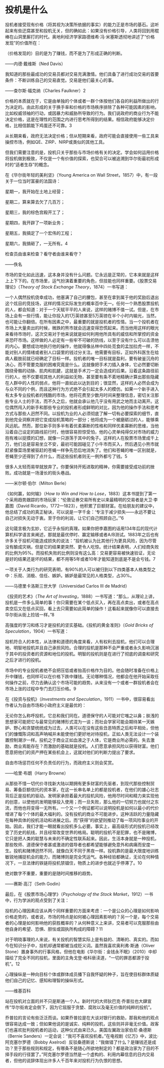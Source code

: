 # 投机是什么

投机者接受现有价格（将其视为决策所依据的事实）的能力正是市场的基石。这听起来有些迂腐甚至和投机无关，但的确如此：如果没有价格引导，人类将回到用棍棒在山洞里厮打的时代。奥地利经济学家路德维希·冯·米塞斯透彻地讲述了“价格发现”的价值所在：

（价格发现的）目的是为了赚钱，而不是为了形成正确的判断。

——内德·戴维斯（Ned Davis）

我知道的那些最成功的交易员都对交易充满激情。他们具备了进行成功交易的首要条件：不断训练自己的交易直觉。交易是他们最关心的事。

——查尔斯·福克纳（Charles Faulkner）2

价格的本质就在于，它是由单独的个体或者一群个体按他们各自的利益所做出的行为决定的。由此形成的关于换手率和价格的市场秩序排除了各种可能因素的影响，比如权威领袖的行动，或因暴力和威胁所导致的行为。我们说政府的商业行为不能决定价格，这是在理性的范围之内进行思考所得到的结果。相信政府能够决定价格，比相信鹅能下鸡蛋还不可靠。3

从长期来看，政府无法决定价格；但从短期来看，政府可能会直接使用一些工具来操控市场，例如QE、ZIRP、NIRP或类似的其他工具。

但我们需要注意的是，投机只关乎那些与市场价格有关的决定。学会如何运用价格将投机做到极致，不仅是一个有价值的探索，也契合可以被追溯到华尔街最初形成时的“适者生存”的概念。

在《华尔街年轻的美利坚》（Young America on Wall Street，1857）中，有一段关于一位当时富豪的法国诗：

星期一，我开始在土地上经营；

星期二，算来算去欠了几百万；

星期三，我的棕色宫殿开工了；

星期四，我开辟了一项新业务；

星期五，我搞定了一个宏伟的工程；

星期六，我搞砸了，一无所有。4

检查员由谁来检查？看守者由谁来看守？

——佚名

市场的变化如此迅速，这本身并没有什么问题。它永远是正常的，它本来就是这样上上下下的。在市场里，运气扮演着重要的角色，但技能也同样重要。《股票交易理论》（_Theory of Stock Exchange Theory_，1874）一书写道：

一个人偶然投机侥幸成功，他塞满了自己的腰包，甚至在拿到属于他的奖励后退出这个炫目的竞技场，这样的情况实际发生的概率百中无一。任何一个熟悉股票投机的人，都会知道：对于一个天赋平平的人来说，这样的赌博不值一试。但是，在市场上会有一些行情，能让你投入的1万英镑甚至5万英镑在半个小时内输光，当然，也可能让你翻倍。在所有因素之中，最重要的就是投机者的性情。当一个投机者在市场上大量卖出的时候，微跌的熊市就会迅速变得恐慌起来。而当他用这样的眼光来看待市场时，这次交易对于他来说就是如何利用他所具有的威信和所掌控的资金来恐吓市场。这样做的人必定有一些牢不可破的防线，以至于没有什么可以击溃他的内心。要想成功地执行他的操作，他就得像丛林中四处觅食的孟加拉虎一样，不能对别人的情绪或者别人口袋里的钱过分关注。他需要有目标，正如外科医生在给病人截肢前就已经确定了目标一样。投机者的唯一目标就是盈利，要有破釜沉舟的决心，而不管要克服的困难究竟是什么。这就像把手术刀插入身体，它必然要切断围绕骨骼的动脉、肌肉和肌腱，这就是手术刀一定会造成的后果。沿着这条路径前行的人，他不仅要视其他人的利益如无物，甚至要有条不紊地精确计算出那些隐藏在人群中的人性的弱点，他将一直如此以达到目的；很显然，这样的人必然会成为与众不同的个例，而且这种行为方式绝不会引起太多人的模仿。如果一个新手进入有太多专业投机者的残酷的市场，他将花费至少数月时间来整理信息，密切关注那些专业人士的手法，而不久之后，他就会承认他几乎没有用武之地而主动离开。这位偶然闯入的新手和那些专业的投机者形成鲜明的对比，因为他的操作手法和思考方式与那些人迥然不同。以投机为业的人必须彻底了解一切有必要探索的细节，直到他完全洞察并把它变成投机策略的一部分；他将成为一个被磨砺过的人，能够乘风远航。然而，那位新手则多半有着优柔寡断的性格和同样优柔寡断的思维，当他沿着自己设定的路线前行时，他很容易担惊受怕，他的心灵单纯得仅对市场的威力抱有难以捉摸的幻想，就像一只游荡于其中的兔子。这样的人在股票市场里成千上万，他们总是容易坐立不安，最初可能因碰见了小牛市而买入，然后遇见小熊市就赶紧像菜场里被驱赶的苍蝇一样争先恐后地消失了。他们和苍蝇的唯一区别就是，苍蝇至少还得到了点什么，而这些投机者则无一例外都亏了钱。5

很多人太轻而易举就放弃了。你要保持开拓进取的精神，你需要接受成功前的挫败。成功就是一场漫长的街头巷战。

——米尔顿·伯尔（Milton Berle）

《如何赢，如何输》（_How to Win and How to Lose_，1883）这本书提到了第一个采用趋势跟踪的市场玩家：“伦敦证券交易所有史以来最精明的交易者是大卫·李嘉图（David Ricardo，1772—1823），他积累了巨额财富。在给朋友的建议中，他总结了成功的真正秘诀，可以说是一字千金：‘专注于减少损失——永远不要让自己对损失无动于衷。至于你的利润，让它们自己照顾自己。’”6

这句箴言极为玄妙，它近乎永恒的真理。如果你把李嘉图的话用134年后的现代计算机科学语言来阐述，那就是最优停时、赢定输移或者A/B测试。1883年之后也有许多关于投机可能造成损失的说法：“投机被认为比其他行为更具风险，因为尽管没有酿成灾祸，但是它的结果更突然、更令人吃惊。统计结果表明，人们经商失败的比例为95%。而投机失败的比例则没有这么高：交易更容易被快速验证，无论是好的结果还是坏的结果，都不用等5年或者10年才能知道到底是不是会亏钱。7

一项关于人类行为的研究表明，有90%的人可以被归到以下四类基本人格类型之中：乐观、消极、信任、嫉妒。嫉妒是最常见的人格类型，占30%。

——马德里卡洛斯三世大学（Universidad Carlos III de Madrid）

《投资的艺术》（_The Art of Investing_，1888）一书写道：“那么，从理论上讲，投机是一件多么简单的事！你只需要在某个低点买入，再在高点卖出，或者在高点卖空后又在低点买回，看上去只需要如此简单的操作！这看起来就像你可以直接去华尔街从街上捡钱一样。”8

高强度的学习和练习才是投机的坚实基础。《投机的黄金准则》（_Gold Bricks of Speculation_，1904）一书写道：

投机符合人的本性，从法律和道德的角度来看，人有权利去投机，他们可以合理地、明智地投机并且自己承担风险。合理的投机是那种不会严重或者永久影响沉溺于其中的投资者的资源和地位的投机。明智的投机则是在进行了彻底的调查和研究之后才进行的投机。

市场中的专业投机者绝不会把压低或者抬高价格作为目的。他会随时准备在价格上升中赚钱，也同样可以在价格下跌中赚钱。无论哪种情况，他都会在他开始采取任何操作之前，尽力去确认这个市场可能的趋势。从来没有一个或者一群投机者会在市场上涨的过程中专门去打压价格。9

在《投资与投机》（_Investments and Speculation_，1911）一书中，很容易看出作者认为自由市场和小政府主义是最优的：

无论你怎么称呼投机，它总和我们同在。道德保守的人可能对它嗤之以鼻；肤浅的思想家可能把它与最常见的赌博形式混为一谈；而社会学家可能会期待某一天嫉妒、野心和贪婪统统成为过去，人类可以在没有这些丑恶特质之后和平相处，但他们的慷慨陈词和高声呐喊并未能使他们更好地对待投机，正如人类无法设计一个装置控制潮汐一样。投机之于商业正如血液之于人体，它是商业所必需的。失去激励，商业焉能存在？而激励的基础就是投机。人们愿意承担风险以获得财富。他们愿意把他们的资产押在某些机会上，这就对他们的判断力提出了要求。

自由市场惩罚任何不负责任的行为，而政府主义则会奖赏。

——哈里·布朗（Harry Browne）

从那些不惜一切代价寻找新大陆以期拥有更多财富的先驱者，到现代那些控制贸易、筹备巨额信托的资本家，在这一长串名单上的都是投机者，在他们的雄心壮志背后正是投机的驱动。发明家承担着最大的投机风险，他用尽时间和精力来实现他的创意，以使他的发明能够投入使用；而一旦失败，那么他的一切努力也就付之东流，而他也将变得一无所有。一个又一个例证都可以说明投机是如何以最小的代价增进了每个个体的最大福利的。没有投机的商业不可能进步。这种活跃的力量隐藏在每种具体的投机活动和进展之后。而“获得”的欲望则推动了每一项风险事业的开始。因此，我们才能一眼就看出投机多么必要。事实上，最高级形式的投机已经改变了历史的航线，并且经常改变世界的格局。聪明的投机不是犯罪，也不是赌博，它只是把人类的聪慧与未来的不确定性联系起来。因此，生活本身就是一种投机，那些牧师、道德保守者甚或激进的倡导者也都希望能够避免意外和病痛而安度一生。投机和赌博迥然不同，就像白天不同于黑夜一样。投机靠的是最大限度地训练敏锐地捕捉机会的能力，而赌博则是完全凭运气。各种经验都确证，无论在何种情况下，一旦法律的铁链将投机禁锢住，物质上的进步也就近乎停滞了。10

绝对数字不重要，重要的是随时间推移的趋势。

——赛斯·高汀（Seth Godin）

最后，在《股票市场心理学》（_Psychology of the Stock Market_，1912）一书中，行为学派的观点受到了关注：

投机的心理因素应该从两个同样重要的方面来考虑：一个是公众的心理是如何影响价格走势的，或者说，市场的特点是如何被心理因素影响的？另一个是，每个交易者的心理是如何影响他的获胜概率的？从何种意义上来讲，交易者可以克服那些由他自身的希望、恐惧、胆怯或固执所构成的障碍？11

对于明晓事理的人来说，有关投机的智慧实际上是有益的、清晰的、真实的。而如今在知识分子中，投机却通常都被当成贬义词。虽然我喜欢奥利弗·斯通（Oliver Stone）置身事外的行事风格，但他在电影《华尔街：金钱永不眠》（2010）中却描绘了完全不同的投机，里面的主角戈登·格科亵渎道，“一切的罪恶都源于投机”。12

心理操纵是一种向目标个体或群体成员播下自我怀疑的种子，旨在使目标群体质疑他们自己的记忆、感知和理智的操纵形式。

——维基百科

站在投机对立面的并不只是斯通一个人。新时代的大师狄巴克·乔普拉也大肆宣传“华尔街肯定会倒下，因为它屈服于贪婪、腐败以及毫无价值的纯粹的投机”。

乔普拉的言论有些泛泛而谈。如果乔普拉是在大谈对银行的救助，那我和他的观点很容易达成一致；但如果他说的是诚实、纯粹的投机，这些则并非毫无价值。政客们也喜欢批判投机者的运动，这种仪式由来已久。美国左翼政治家伯尼·桑德斯（Bernie Sanders）一定会说：“我可不喜欢投机者。”在电视剧《亿万》中，波比·阿克塞尔罗德（Bobby Axelrod）反驳桑德斯说：“我做错了什么？是赚钱还是成功？至于那些规则和规定，有哪条不是随心所欲地制定的？都是政治家为了目的不择手段的行径罢了。”阿克塞尔罗德当然是一个虚构的、利用内幕信息的日内交易者，但他的说辞体现出许多人千百年来对投机行为仇恨的思想。